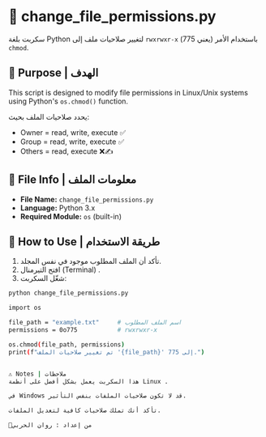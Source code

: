# 🔐 change_file_permissions.py

سكربت بلغة Python لتغيير صلاحيات ملف إلى `rwxrwxr-x` (يعني 775) باستخدام الأمر `chmod`.

## 📌 Purpose | الهدف
This script is designed to modify file permissions in Linux/Unix systems using Python's `os.chmod()` function.

يحدد صلاحيات الملف بحيث:
- Owner = read, write, execute ✅
- Group = read, write, execute ✅
- Others = read, execute ❌✍️

## 📂 File Info | معلومات الملف
- **File Name:** `change_file_permissions.py`
- **Language:** Python 3.x
- **Required Module:** `os` (built-in)

## 🧪 How to Use | طريقة الاستخدام

1. تأكد أن الملف المطلوب موجود في نفس المجلد.
2. افتح التيرمنال (Terminal) .
3. شغّل السكربت:

```bash
python change_file_permissions.py

import os

file_path = "example.txt"     # اسم الملف المطلوب
permissions = 0o775           # rwxrwxr-x

os.chmod(file_path, permissions)
print(f"تم تغيير صلاحيات الملف '{file_path}' إلى 775.")


⚠️ Notes | ملاحظات
هذا السكربت يعمل بشكل أفضل على أنظمة Linux .

في Windows قد لا تكون صلاحيات الملفات بنفس التأثير.

تأكد أنك تملك صلاحيات كافية لتعديل الملفات.

👤من إعداد : روان الحربي 
